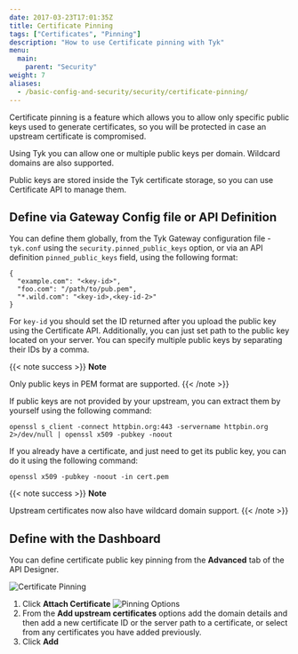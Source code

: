 ```yaml
---
date: 2017-03-23T17:01:35Z
title: Certificate Pinning
tags: ["Certificates", "Pinning"]
description: "How to use Certificate pinning with Tyk"
menu:
  main:
    parent: "Security"
weight: 7 
aliases:
  - /basic-config-and-security/security/certificate-pinning/
---
```


Certificate pinning is a feature which allows you to allow only specific public keys used to generate certificates, so you will be protected in case an upstream certificate is compromised.

Using Tyk you can allow one or multiple public keys per domain. Wildcard domains are also supported.

Public keys are stored inside the Tyk certificate storage, so you can use Certificate API to manage them.

## Define via Gateway Config file or API Definition

You can define them globally, from the Tyk Gateway configuration file - `tyk.conf` using the `security.pinned_public_keys` option, or via an API definition `pinned_public_keys` field, using the following format:
```
{
  "example.com": "<key-id>",
  "foo.com": "/path/to/pub.pem",
  "*.wild.com": "<key-id>,<key-id-2>"
}
```

For `key-id` you should set the ID returned after you upload the public key using the Certificate API. Additionally, you can just set path to the public key located on your server. You can specify multiple public keys by separating their IDs by a comma.

{{< note success >}}
**Note**  

Only public keys in PEM format are supported.
{{< /note >}}

If public keys are not provided by your upstream, you can extract them
by yourself using the following command:
```{.copyWrapper}
openssl s_client -connect httpbin.org:443 -servername httpbin.org 2>/dev/null | openssl x509 -pubkey -noout
```
If you already have a certificate, and just need to get its public key, you can do it using the following command:
```{.copyWrapper}
openssl x509 -pubkey -noout -in cert.pem
```

{{< note success >}}
**Note**  

Upstream certificates now also have wildcard domain support.
{{< /note >}}


## Define with the Dashboard

You can define certificate public key pinning from the **Advanced** tab of the API Designer.

![Certificate Pinning](img/2.10/cert_public_key_pinning.png)

1. Click **Attach Certificate**
![Pinning Options](img/2.10/add_public_keys.png)
1. From the **Add upstream certificates** options add the domain details and then add a new certificate ID or the server path to a certificate, or select from any certificates you have added previously.
2. Click **Add**